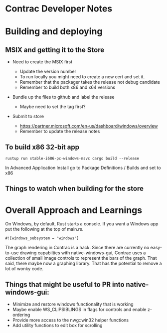 # Contrac Developer Notes

# Building and deploying 

## MSIX and getting it to the Store

* Need to create the MSIX first
  * Update the version number
  * To run locally you might need to create a new cert and set it.
  * Remember that the packager takes the release not debug candidate
  * Remember to build both x86 and x64 versions

* Bundle up the files to github and label the release
  * Maybe need to set the tag first?

* Submit to store
  * https://partner.microsoft.com/en-us/dashboard/windows/overview
  * Remember to update the release notes

## To build x86 32-bit app
```
rustup run stable-i686-pc-windows-msvc cargo build --release
```
In Advanced Application Install go to Package Definitions / Builds and set to x86

## Things to watch when building for the store

# Overall Approach and Learnings
On Windows, by default, Rust starts a console.  If you want a Windows app put the following at the top of main.rs.
```
#![windows_subsystem = "windows"] 
```

The graph rendering in Contrac is a hack.  Since there are currently no easy-to-use drawing capabilties with native-windows-gui, Contrac uses a collection of small image controls to represent the bars of the graph.  That said, there maybe now a graphing library.  That has the potential to remove a lot of wonky code.


## Things that might be useful to PR into native-windows-gui:
  * Minimize and restore windows functionality that is working
  * Maybe enable WS_CLIPSIBLINGS in flags for controls and enable z-ordering
  * Provide more access to the nwg::win32 helper functions
  * Add utility functions to edit box for scrolling

